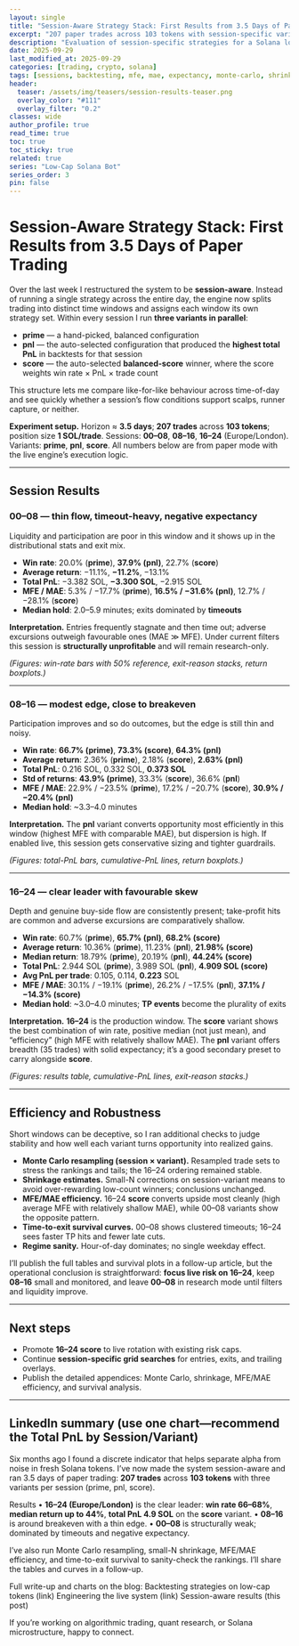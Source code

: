 ```yaml
---
layout: single
title: "Session-Aware Strategy Stack: First Results from 3.5 Days of Paper Trading"
excerpt: "207 paper trades across 103 tokens with session-specific variants (prime, pnl, score). 16–24 emerges as the production window; 00–08 remains research-only."
description: "Evaluation of session-specific strategies for a Solana low-cap trading system, including win rate, PnL, MFE/MAE efficiency, and robustness checks."
date: 2025-09-29
last_modified_at: 2025-09-29
categories: [trading, crypto, solana]
tags: [sessions, backtesting, mfe, mae, expectancy, monte-carlo, shrinkage, survival, microstructure]
header:
  teaser: /assets/img/teasers/session-results-teaser.png
  overlay_color: "#111"
  overlay_filter: "0.2"
classes: wide
author_profile: true
read_time: true
toc: true
toc_sticky: true
related: true
series: "Low-Cap Solana Bot"
series_order: 3
pin: false
---
```



# Session-Aware Strategy Stack: First Results from 3.5 Days of Paper Trading

Over the last week I restructured the system to be **session-aware**. Instead of running a single strategy across the entire day, the engine now splits trading into distinct time windows and assigns each window its own strategy set. Within every session I run **three variants in parallel**:

* **prime** — a hand-picked, balanced configuration
* **pnl** — the auto-selected configuration that produced the **highest total PnL** in backtests for that session
* **score** — the auto-selected **balanced-score** winner, where the score weights win rate × PnL × trade count

This structure lets me compare like-for-like behaviour across time-of-day and see quickly whether a session’s flow conditions support scalps, runner capture, or neither.

**Experiment setup.** Horizon ≈ **3.5 days**; **207 trades** across **103 tokens**; position size **1 SOL/trade**. Sessions: **00–08**, **08–16**, **16–24** (Europe/London). Variants: **prime**, **pnl**, **score**. All numbers below are from paper mode with the live engine’s execution logic.

---

## Session Results

### 00–08 — thin flow, timeout-heavy, negative expectancy

Liquidity and participation are poor in this window and it shows up in the distributional stats and exit mix.

* **Win rate**: 20.0% (**prime**), **37.9% (pnl)**, 22.7% (**score**)
* **Average return**: −11.1%, **−11.2%**, −13.1%
* **Total PnL**: −3.382 SOL, **−3.300 SOL**, −2.915 SOL
* **MFE / MAE**: 5.3% / −17.7% (**prime**), **16.5% / −31.6% (pnl)**, 12.7% / −28.1% (**score**)
* **Median hold**: 2.0–5.9 minutes; exits dominated by **timeouts**

**Interpretation.** Entries frequently stagnate and then time out; adverse excursions outweigh favourable ones (MAE ≫ MFE). Under current filters this session is **structurally unprofitable** and will remain research-only.

*(Figures: win-rate bars with 50% reference, exit-reason stacks, return boxplots.)*

---

### 08–16 — modest edge, close to breakeven

Participation improves and so do outcomes, but the edge is still thin and noisy.

* **Win rate**: **66.7% (prime)**, **73.3% (score)**, **64.3% (pnl)**
* **Average return**: 2.36% (**prime**), 2.18% (**score**), **2.63% (pnl)**
* **Total PnL**: 0.216 SOL, 0.332 SOL, **0.373 SOL**
* **Std of returns**: **43.9% (prime)**, 33.3% (**score**), 36.6% (**pnl**)
* **MFE / MAE**: 22.9% / −23.5% (**prime**), 17.2% / −20.7% (**score**), **30.9% / −20.4% (pnl)**
* **Median hold**: ~3.3–4.0 minutes

**Interpretation.** The **pnl** variant converts opportunity most efficiently in this window (highest MFE with comparable MAE), but dispersion is high. If enabled live, this session gets conservative sizing and tighter guardrails.

*(Figures: total-PnL bars, cumulative-PnL lines, return boxplots.)*

---

### 16–24 — clear leader with favourable skew

Depth and genuine buy-side flow are consistently present; take-profit hits are common and adverse excursions are comparatively shallow.

* **Win rate**: 60.7% (**prime**), **65.7% (pnl)**, **68.2% (score)**
* **Average return**: 10.36% (**prime**), 11.23% (**pnl**), **21.98% (score)**
* **Median return**: 18.79% (**prime**), 20.19% (**pnl**), **44.24% (score)**
* **Total PnL**: 2.944 SOL (**prime**), 3.989 SOL (**pnl**), **4.909 SOL (score)**
* **Avg PnL per trade**: 0.105, 0.114, **0.223** SOL
* **MFE / MAE**: 30.1% / −19.1% (**prime**), 26.2% / −17.5% (**pnl**), **37.1% / −14.3% (score)**
* **Median hold**: ~3.0–4.0 minutes; **TP events** become the plurality of exits

**Interpretation.** **16–24** is the production window. The **score** variant shows the best combination of win rate, positive median (not just mean), and “efficiency” (high MFE with relatively shallow MAE). The **pnl** variant offers breadth (35 trades) with solid expectancy; it’s a good secondary preset to carry alongside **score**.

*(Figures: results table, cumulative-PnL lines, exit-reason stacks.)*

---

## Efficiency and Robustness

Short windows can be deceptive, so I ran additional checks to judge stability and how well each variant turns opportunity into realized gains.

* **Monte Carlo resampling (session × variant).** Resampled trade sets to stress the rankings and tails; the 16–24 ordering remained stable.
* **Shrinkage estimates.** Small-N corrections on session-variant means to avoid over-rewarding low-count winners; conclusions unchanged.
* **MFE/MAE efficiency.** 16–24 **score** converts upside most cleanly (high average MFE with relatively shallow MAE), while 00–08 variants show the opposite pattern.
* **Time-to-exit survival curves.** 00–08 shows clustered timeouts; 16–24 sees faster TP hits and fewer late cuts.
* **Regime sanity.** Hour-of-day dominates; no single weekday effect.

I’ll publish the full tables and survival plots in a follow-up article, but the operational conclusion is straightforward: **focus live risk on 16–24**, keep **08–16** small and monitored, and leave **00–08** in research mode until filters and liquidity improve.

---

## Next steps

* Promote **16–24 score** to live rotation with existing risk caps.
* Continue **session-specific grid searches** for entries, exits, and trailing overlays.
* Publish the detailed appendices: Monte Carlo, shrinkage, MFE/MAE efficiency, and survival analysis.

---

## LinkedIn summary (use one chart—recommend the Total PnL by Session/Variant)

Six months ago I found a discrete indicator that helps separate alpha from noise in fresh Solana tokens. I’ve now made the system session-aware and ran 3.5 days of paper trading: **207 trades** across **103 tokens** with three variants per session (prime, pnl, score).

Results
• **16–24 (Europe/London)** is the clear leader: **win rate 66–68%**, **median return up to 44%**, **total PnL 4.9 SOL** on the **score** variant.
• **08–16** is around breakeven with a thin edge.
• **00–08** is structurally weak; dominated by timeouts and negative expectancy.

I’ve also run Monte Carlo resampling, small-N shrinkage, MFE/MAE efficiency, and time-to-exit survival to sanity-check the rankings. I’ll share the tables and curves in a follow-up.

Full write-up and charts on the blog:
Backtesting strategies on low-cap tokens (link)
Engineering the live system (link)
Session-aware results (this post)

If you’re working on algorithmic trading, quant research, or Solana microstructure, happy to connect.
